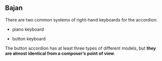 ## Bajan


There are two common systems of right-hand keyboards for the accordion: 


- piano keyboard 

- button keyboard


The button accordion has at least three types of different models, but **they are almost identical from a composer’s point of view**.
